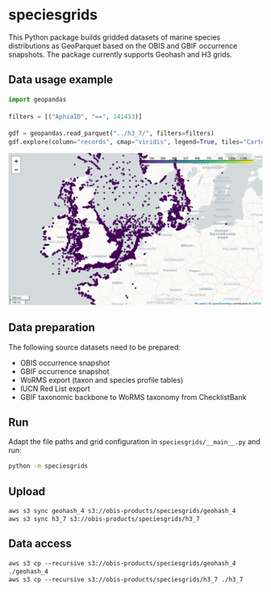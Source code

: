 # speciesgrids

This Python package builds gridded datasets of marine species distributions as GeoParquet based on the OBIS and GBIF occurrence snapshots. The package currently supports Geohash and H3 grids.

## Data usage example

```python
import geopandas

filters = [("AphiaID", "==", 141433)]

gdf = geopandas.read_parquet("../h3_7/", filters=filters)
gdf.explore(column="records", cmap="viridis", legend=True, tiles="CartoDB positron")
```

![screenshot](screenshot.png)

## Data preparation

The following source datasets need to be prepared:

- OBIS occurrence snapshot
- GBIF occurrence snapshot
- WoRMS export (taxon and species profile tables)
- IUCN Red List export
- GBIF taxonomic backbone to WoRMS taxonomy from ChecklistBank

## Run

Adapt the file paths and grid configuration in `speciesgrids/__main__.py` and run:

```bash
python -m speciesgrids
```

## Upload

```
aws s3 sync geohash_4 s3://obis-products/speciesgrids/geohash_4
aws s3 sync h3_7 s3://obis-products/speciesgrids/h3_7
```

## Data access

```
aws s3 cp --recursive s3://obis-products/speciesgrids/geohash_4 ./geohash_4
aws s3 cp --recursive s3://obis-products/speciesgrids/h3_7 ./h3_7
```
